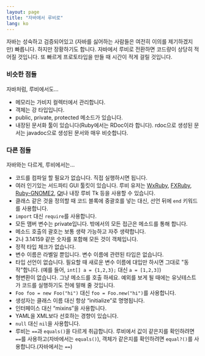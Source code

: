 ```yaml
---
layout: page
title: "자바에서 루비로"
lang: ko
---
```


자바는 성숙하고 검증되어있고 (자바를 싫어하는 사람들은 여전히 이의를
제기하겠지만) 빠릅니다. 하지만 장황하기도 합니다. 자바에서 루비로
전환하면 코드량이 상당히 적어질 것입니다. 또 빠르게 프로토타입을
만들 때 시간이 적게 걸릴 것입니다.

### 비슷한 점들

자바처럼, 루비에서도...

* 메모리는 가비지 컬렉터에서 관리합니다.
* 객체는 강 타입입니다.
* public, private, protected 메소드가 있습니다.
* 내장된 문서화 툴이 있습니다(Ruby에서는 RDoc이라 합니다). rdoc으로
  생성된 문서는 javadoc으로 생성된 문서와 매우 비슷합니다.

### 다른 점들

자바와는 다르게, 루비에서는...

* 코드를 컴파일 할 필요가 없습니다. 직접 실행하시면 됩니다.
* 여러 인기있는 서드파티 GUI 툴킷이 있습니다. 루비 유저는
  [WxRuby][1], [FXRuby][2], [Ruby-GNOME2][3], [Qt][4]나
  내장 루비 Tk 등을 사용할 수 있습니다.
* 클래스 같은 것을 정의할 때 코드 블록에 중괄호를 넣는 대신, 선언 뒤에
  `end` 키워드를 사용합니다.
* `import` 대신 `require`를 사용합니다.
* 모든 맴버 변수는 private입니다. 밖에서의 모든 접근은 메소드를 통해 합니다.
* 메소드 호출의 괄호는 보통 생략 가능하고 자주 생략합니다.
* 2나 3.14159 같은 숫자를 포함해 모든 것이 객체입니다.
* 정적 타입 체크가 없습니다.
* 변수 이름은 라벨일 뿐입니다. 변수 이름에 관련된 타입은 없습니다.
* 타입 선언이 없습니다. 필요할 때 새로운 변수 이름에 대입만 하시면 그대로
  "동작"합니다. (예를 들어, `int[] a = {1,2,3};` 대신 `a = [1,2,3]`)
* 형변환이 없습니다. 그냥 메소드를 호출 하세요. 예외를 보게 될 때에는
  유닛테스트가 코드를 실행하기도 전에 말해 줄 것입니다.
* `Foo foo = new Foo("hi")` 대신 `foo = Foo.new("hi")`를 사용합니다.
* 생성자는 클래스 이름 대신 항상 “initialize”로 명명됩니다.
* 인터페이스 대신 “mixins”을 사용합니다.
* YAML을 XML보다 선호하는 경향이 있습니다.
* `null` 대신 `nil`을 사용합니다.
* 루비는 `==`과 `equals()`을 다르게 취급합니다. 루비에서 값이 같은지를
  확인하려면 `==`를 사용하고(자바에서는 `equals()`), 객체가 같은지를 확인하려면
  `equal?()`를 사용합니다.(자바에서는 `==`)



[1]: http://wxruby.rubyforge.org/wiki/wiki.pl
[2]: http://www.fxruby.org/
[3]: https://ruby-gnome2.osdn.jp/
[4]: https://github.com/ryanmelt/qtbindings/
